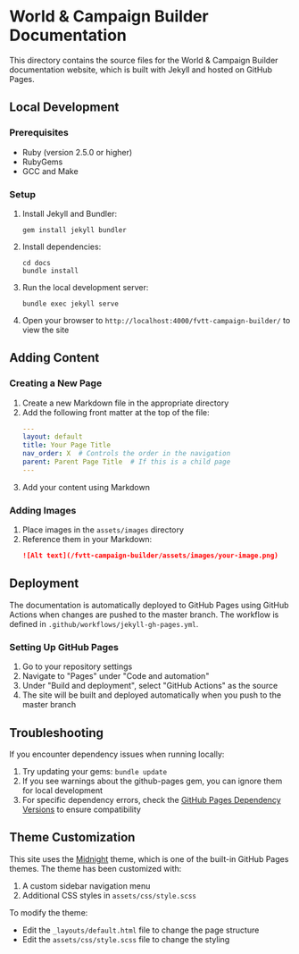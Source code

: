 # World & Campaign Builder Documentation

This directory contains the source files for the World & Campaign Builder documentation website, which is built with Jekyll and hosted on GitHub Pages.

## Local Development

### Prerequisites

- Ruby (version 2.5.0 or higher)
- RubyGems
- GCC and Make

### Setup

1. Install Jekyll and Bundler:
   ```
   gem install jekyll bundler
   ```

2. Install dependencies:
   ```
   cd docs
   bundle install
   ```

3. Run the local development server:
   ```
   bundle exec jekyll serve
   ```

4. Open your browser to `http://localhost:4000/fvtt-campaign-builder/` to view the site

## Adding Content

### Creating a New Page

1. Create a new Markdown file in the appropriate directory
2. Add the following front matter at the top of the file:
   ```yaml
   ---
   layout: default
   title: Your Page Title
   nav_order: X  # Controls the order in the navigation
   parent: Parent Page Title  # If this is a child page
   ---
   ```
3. Add your content using Markdown

### Adding Images

1. Place images in the `assets/images` directory
2. Reference them in your Markdown:
   ```markdown
   ![Alt text](/fvtt-campaign-builder/assets/images/your-image.png)
   ```

## Deployment

The documentation is automatically deployed to GitHub Pages using GitHub Actions when changes are pushed to the master branch. The workflow is defined in `.github/workflows/jekyll-gh-pages.yml`.

### Setting Up GitHub Pages

1. Go to your repository settings
2. Navigate to "Pages" under "Code and automation"
3. Under "Build and deployment", select "GitHub Actions" as the source
4. The site will be built and deployed automatically when you push to the master branch

## Troubleshooting

If you encounter dependency issues when running locally:

1. Try updating your gems: `bundle update`
2. If you see warnings about the github-pages gem, you can ignore them for local development
3. For specific dependency errors, check the [GitHub Pages Dependency Versions](https://pages.github.com/versions/) to ensure compatibility

## Theme Customization

This site uses the [Midnight](https://github.com/pages-themes/midnight) theme, which is one of the built-in GitHub Pages themes. The theme has been customized with:

1. A custom sidebar navigation menu
2. Additional CSS styles in `assets/css/style.scss`

To modify the theme:
- Edit the `_layouts/default.html` file to change the page structure
- Edit the `assets/css/style.scss` file to change the styling
